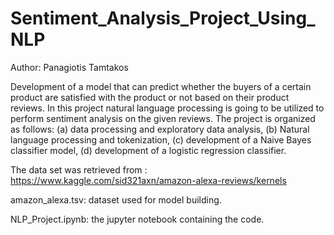 # Sentiment_Analysis_Project_Using_NLP

Author: Panagiotis Tamtakos


 Development of a model that can predict whether the buyers of a certain product are satisfied with the product or not based on their product reviews. In this project natural language processing is going to be utilized to perform sentiment analysis on the given reviews.
 The project is organized as follows: (a)  data processing and exploratory data analysis, (b) Natural language processing and tokenization, (c) development of a Naive Bayes classifier model, (d) development of a logistic regression classifier.

 The data set was retrieved from : https://www.kaggle.com/sid321axn/amazon-alexa-reviews/kernels

 amazon_alexa.tsv: dataset used for model building.

 NLP_Project.ipynb: the jupyter notebook containing the code.
